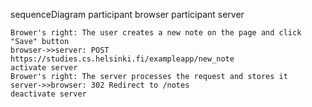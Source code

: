 sequenceDiagram
    participant browser
    participant server

    Brower's right: The user creates a new note on the page and click "Save" button
    browser->>server: POST https://studies.cs.helsinki.fi/exampleapp/new_note
    activate server
    Brower's right: The server processes the request and stores it
    server->>browser: 302 Redirect to /notes
    deactivate server

